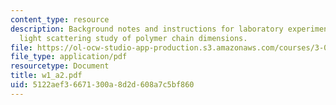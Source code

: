 ```yaml
---
content_type: resource
description: Background notes and instructions for laboratory experiments on dynamic
  light scattering study of polymer chain dimensions.
file: https://ol-ocw-studio-app-production.s3.amazonaws.com/courses/3-014-materials-laboratory-fall-2006/5122aef36671300a8d2d608a7c5bf860_w1_a2.pdf
file_type: application/pdf
resourcetype: Document
title: w1_a2.pdf
uid: 5122aef3-6671-300a-8d2d-608a7c5bf860
---
```

